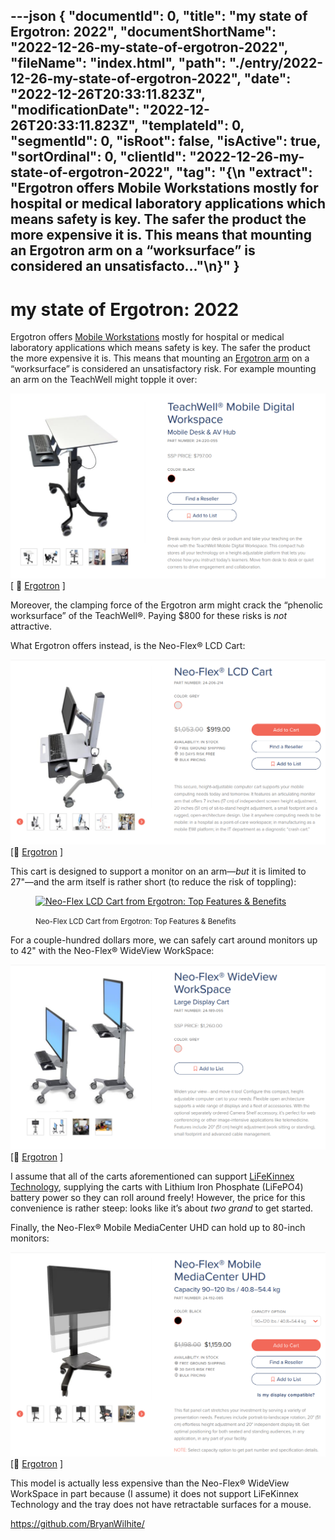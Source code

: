 ---json
{
  "documentId": 0,
  "title": "my state of Ergotron: 2022",
  "documentShortName": "2022-12-26-my-state-of-ergotron-2022",
  "fileName": "index.html",
  "path": "./entry/2022-12-26-my-state-of-ergotron-2022",
  "date": "2022-12-26T20:33:11.823Z",
  "modificationDate": "2022-12-26T20:33:11.823Z",
  "templateId": 0,
  "segmentId": 0,
  "isRoot": false,
  "isActive": true,
  "sortOrdinal": 0,
  "clientId": "2022-12-26-my-state-of-ergotron-2022",
  "tag": "{\n  \"extract\": \"Ergotron offers Mobile Workstations mostly for hospital or medical laboratory applications which means safety is key. The safer the product the more expensive it is. This means that mounting an Ergotron arm on a “worksurface” is considered an unsatisfacto…\"\n}"
}
---

# my state of Ergotron: 2022

Ergotron offers [Mobile Workstations](https://www.ergotron.com/en-us/products/workstations/mobile-workstations) mostly for hospital or medical laboratory applications which means safety is key. The safer the product the more expensive it is. This means that mounting an [Ergotron arm](https://www.ergotron.com/en-us/products/mounts/desk-mounts) on a “worksurface” is considered an unsatisfactory risk. For example mounting an arm on the TeachWell might topple it over:

![TeachWell Mobile Digital Workspace](../../image/day-path-2022-12-26-12-34-52.png)
\[ 🔗 [Ergotron](https://www.ergotron.com/en-us/products/product-details/24-220#?color=black) \]

Moreover, the clamping force of the Ergotron arm might crack the “phenolic worksurface” of the TeachWell®. Paying $800 for these risks is *not* attractive.

What Ergotron offers instead, is the Neo-Flex® LCD Cart:

![Neo-Flex® LCD Cart](../../image/day-path-2022-12-26-12-36-23.png)
\[🔗 [Ergotron](https://www.ergotron.com/en-us/products/product-details/24-206#?color=grey) \]

This cart is designed to support a monitor on an arm—*but* it is limited to 27"—and the arm itself is rather short (to reduce the risk of toppling):

<figure>
    <a href="https://www.youtube.com/watch?v=VDsiEWdOpF8">
        <img alt="Neo-Flex LCD Cart from Ergotron: Top Features & Benefits" src="https://img.youtube.com/vi/VDsiEWdOpF8/maxresdefault.jpg" width="480" />
    </a>
    <p><small>Neo-Flex LCD Cart from Ergotron: Top Features & Benefits</small></p>
</figure>

For a couple-hundred dollars more, we can safely cart around monitors up to 42" with the Neo-Flex® WideView WorkSpace:

![Neo-Flex® WideView WorkSpace](../../image/day-path-2022-12-26-12-38-33.png)
\[🔗 [Ergotron](https://www.ergotron.com/en-us/products/product-details/24-189#?color=grey) \]

I assume that all of the carts aforementioned can support [LiFeKinnex Technology](https://www.ergotron.com/en-us/company/patented-technology/lifekinnex-technology), supplying the carts with Lithium Iron Phosphate (LiFePO4) battery power so they can roll around freely! However, the price for this convenience is rather steep: looks like it’s about *two grand* to get started.

Finally, the Neo-Flex® Mobile MediaCenter UHD can hold up to 80-inch monitors:

![Neo-Flex® Mobile MediaCenter UHD](../../image/day-path-2022-12-26-12-39-18.png)
\[🔗 [Ergotron](https://www.ergotron.com/en-us/products/product-details/24-192#?color=black&capacity%20option=90%E2%80%93120%20lbs%20%2F%2040.8%E2%80%9354.4%20kg) \]

This model is actually less expensive than the Neo-Flex® WideView WorkSpace in part because (I assume) it does not support LiFeKinnex Technology and the tray does not have retractable surfaces for a mouse.  

<https://github.com/BryanWilhite/>
